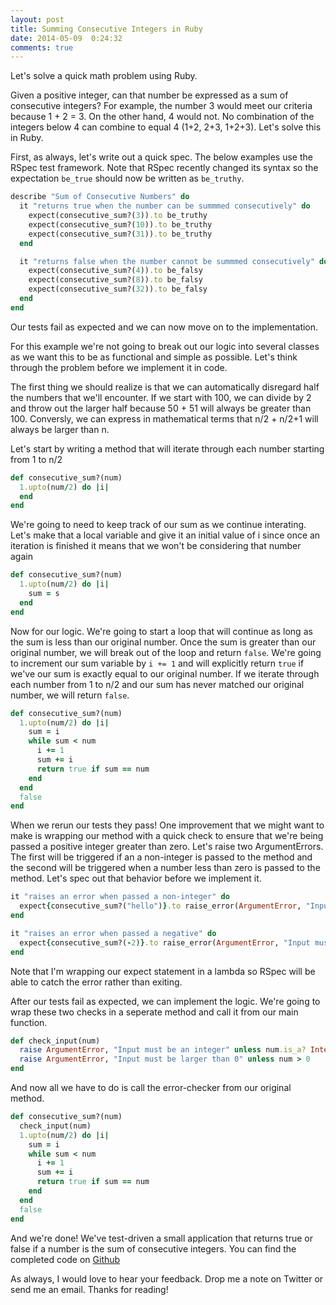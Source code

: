 ```yaml
---
layout: post
title: Summing Consecutive Integers in Ruby
date: 2014-05-09  0:24:32
comments: true
---
```


Let's solve a quick math problem using Ruby.

Given a positive integer, can that number be expressed as a sum of consecutive integers? For example, the number 3 would meet our criteria because 1 + 2 = 3. On the other hand, 4 would not. No combination of the integers below 4 can combine to equal 4 (1+2, 2+3, 1+2+3). Let's solve this in Ruby.

First, as always, let's write out a quick spec. The below examples use the RSpec test framework. Note that RSpec recently changed its syntax so the expectation ```be_true``` should now be written as ```be_truthy```. 

```ruby
describe "Sum of Consecutive Numbers" do
  it "returns true when the number can be summmed consecutively" do
    expect(consecutive_sum?(3)).to be_truthy
    expect(consecutive_sum?(10)).to be_truthy
    expect(consecutive_sum?(31)).to be_truthy
  end

  it "returns false when the number cannot be summmed consecutively" do
    expect(consecutive_sum?(4)).to be_falsy
    expect(consecutive_sum?(8)).to be_falsy
    expect(consecutive_sum?(32)).to be_falsy
  end
end
```

Our tests fail as expected and we can now move on to the implementation.

For this example we're not going to break out our logic into several classes as we want this to be as functional and simple as possible. Let's think through the problem before we implement it in code.

The first thing we should realize is that we can automatically disregard half the numbers that we'll encounter. If we start with 100, we can divide by 2 and throw out the larger half because 50 + 51 will always be greater than 100. Conversly, we can express in mathematical terms that n/2 + n/2+1 will always be larger than n.

Let's start by writing a method that will iterate through each number starting from 1 to n/2

```ruby
def consecutive_sum?(num)
  1.upto(num/2) do |i|
  end
end
```

We're going to need to keep track of our sum as we continue interating. Let's make that a local variable and give it an initial value of i since once an iteration is finished it means that we won't be considering that number again

```ruby
def consecutive_sum?(num)
  1.upto(num/2) do |i|
    sum = s
  end
end
```

Now for our logic. We're going to start a loop that will continue as long as the sum is less than our original number. Once the sum is greater than our original number, we will break out of the loop and return ```false```. We're going to increment our sum variable by ```i += 1``` and will explicitly return ```true``` if we've our sum is exactly equal to our original number. If we iterate through each number from 1 to n/2 and our sum has never matched our original number, we will return ```false```.

```ruby
def consecutive_sum?(num)
  1.upto(num/2) do |i|
    sum = i
    while sum < num
      i += 1
      sum += i
      return true if sum == num
    end
  end
  false
end
```

When we rerun our tests they pass! One improvement that we might want to make is wrapping our method with a quick check to ensure that we're being passed a positive integer greater than zero. Let's raise two ArgumentErrors. The first will be triggered if an a non-integer is passed to the method and the second will be triggered when a number less than zero is passed to the method. Let's spec out that behavior before we implement it.

```ruby
it "raises an error when passed a non-integer" do
  expect{consecutive_sum?("hello")}.to raise_error(ArgumentError, "Input must   be an integer")
end

it "raises an error when passed a negative" do
  expect{consecutive_sum?(-2)}.to raise_error(ArgumentError, "Input must be     larger than 0")
end
```

Note that I'm wrapping our expect statement in a lambda so RSpec will be able to catch the error rather than exiting.

After our tests fail as expected, we can implement the logic. We're going to wrap these two checks in a seperate method and call it from our main function.

```ruby
def check_input(num)
  raise ArgumentError, "Input must be an integer" unless num.is_a? Integer
  raise ArgumentError, "Input must be larger than 0" unless num > 0
end
```

And now all we have to do is call the error-checker from our original method.

```ruby
def consecutive_sum?(num)
  check_input(num)
  1.upto(num/2) do |i|
    sum = i
    while sum < num
      i += 1
      sum += i
      return true if sum == num
    end
  end
  false
end
```

And we're done! We've test-driven a small application that returns true or false if a number is the sum of consecutive integers. You can find the completed code on [Github](https://github.com/danielspector/consecutive_sum)

As always, I would love to hear your feedback. Drop me a note on Twitter or send me an email. Thanks for reading!
